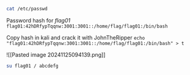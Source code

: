 ```bash
cat /etc/passwd
```

Password hash for *flag01*
`flag01:42hDRfypTqqnw:3001:3001::/home/flag/flag01:/bin/bash`

Copy hash in kali and crack it with JohnTheRipper
`echo "flag01:42hDRfypTqqnw:3001:3001::/home/flag/flag01:/bin/bash" > t`

![[Pasted image 20241125094139.png]]

```bash
su flag01 / abcdefg
```
